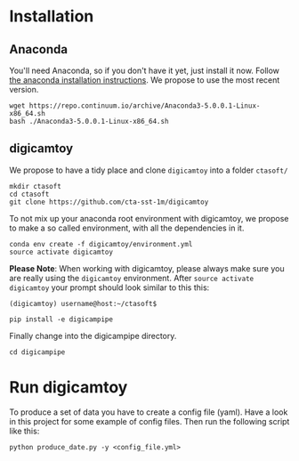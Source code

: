 
# Installation

## Anaconda

You'll need Anaconda, so if you don't have it yet, just install it now.
Follow [the anaconda installation instructions](https://conda.io/docs/user-guide/install/linux.html).
We propose to use the most recent version.

    wget https://repo.continuum.io/archive/Anaconda3-5.0.0.1-Linux-x86_64.sh
    bash ./Anaconda3-5.0.0.1-Linux-x86_64.sh

## digicamtoy

We propose to have a tidy place and clone `digicamtoy` into a folder `ctasoft/`

    mkdir ctasoft
    cd ctasoft
    git clone https://github.com/cta-sst-1m/digicamtoy

To not mix up your anaconda root environment with digicamtoy, we propose
to make a so called environment, with all the dependencies in it.

    conda env create -f digicamtoy/environment.yml
    source activate digicamtoy

**Please Note**: When working with digicamtoy, please always make sure you are really using the `digicamtoy` environment. After `source activate digicamtoy`
your prompt should look similar to this this:

    (digicamtoy) username@host:~/ctasoft$

    pip install -e digicampipe

Finally change into the digicampipe directory.

    cd digicampipe

# Run digicamtoy

To produce a set of data you have to create a config file (yaml). Have a look
in this project for some example of config files. Then run the following script
like this:

`
python produce_date.py -y <config_file.yml>
`
